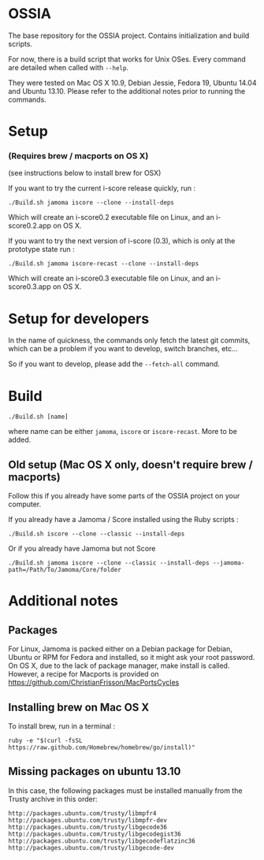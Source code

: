 OSSIA
=====

The base repository for the OSSIA project. Contains initialization and build scripts.

For now, there is a build script that works for Unix OSes.
Every command are detailed when called with `--help`.

They were tested on Mac OS X 10.9, Debian Jessie, Fedora 19, Ubuntu 14.04 and Ubuntu 13.10.
Please refer to the additional notes prior to running the commands.

# Setup 
### (Requires brew / macports on OS X)
(see instructions below to install brew for OSX)

If you want to try the current i-score release quickly, run : 

    ./Build.sh jamoma iscore --clone --install-deps
    
Which will create an i-score0.2 executable file on Linux, and an i-score0.2.app on OS X.

If you want to try the next version of i-score (0.3), which is only at the prototype state run : 

    ./Build.sh jamoma iscore-recast --clone --install-deps
    
Which will create an i-score0.3 executable file on Linux, and an i-score0.3.app on OS X.

# Setup for developers
In the name of quickness, the commands only fetch the latest git commits, which can be a problem if you want to develop, switch branches, etc...

So if you want to develop, please add the `--fetch-all` command.

# Build

    ./Build.sh [name]
    
where name can be either `jamoma`, `iscore` or `iscore-recast`. More to be added.
    
## Old setup (Mac OS X only, doesn't require brew / macports)
Follow this if you already have some parts of the OSSIA project on your computer.

If you already have a Jamoma / Score installed using the Ruby scripts : 

    ./Build.sh iscore --clone --classic --install-deps

Or if you already have Jamoma but not Score

    ./Build.sh jamoma iscore --clone --classic --install-deps --jamoma-path=/Path/To/Jamoma/Core/folder
    

# Additional notes
## Packages
For Linux, Jamoma is packed either on a Debian package for Debian, Ubuntu or RPM for Fedora and installed, so it might ask your root password.
On OS X, due to the lack of package manager, make install is called. However, a recipe for Macports is provided on https://github.com/ChristianFrisson/MacPortsCycles

## Installing brew on Mac OS X
To install brew, run in a terminal : 

    ruby -e "$(curl -fsSL https://raw.github.com/Homebrew/homebrew/go/install)"

## Missing packages on ubuntu 13.10
In this case, the following packages must be installed manually from the Trusty archive in this order: 

    http://packages.ubuntu.com/trusty/libmpfr4
    http://packages.ubuntu.com/trusty/libmpfr-dev
    http://packages.ubuntu.com/trusty/libgecode36
    http://packages.ubuntu.com/trusty/libgecodegist36
    http://packages.ubuntu.com/trusty/libgecodeflatzinc36
    http://packages.ubuntu.com/trusty/libgecode-dev

